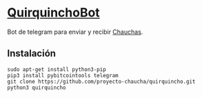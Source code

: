 # [QuirquinchoBot](https://t.me/QuirquinchoBot)

Bot de telegram para enviar y recibir [Chauchas](https://www.chaucha.cl).

## Instalación

```
sudo apt-get install python3-pip
pip3 install pybitcointools telegram
git clone https://github.com/proyecto-chaucha/quirquincho.git
python3 quirquincho
```
